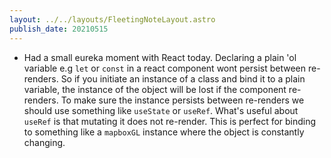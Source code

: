 ```yaml
---
layout: ../../layouts/FleetingNoteLayout.astro
publish_date: 20210515
---
```


- Had a small eureka moment with React today. Declaring a plain 'ol variable e.g `let` or `const` in a react component wont persist between re-renders. So if you initiate an instance of a class and bind it to a plain variable, the instance of the object will be lost if the component re-renders. To make sure the instance persists between re-renders we should use something like `useState` or `useRef`. What's useful about `useRef` is that mutating it does not re-render. This is perfect for binding to something like a `mapboxGL` instance where the object is constantly changing.
